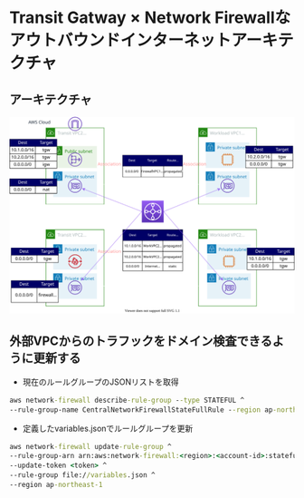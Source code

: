 # Transit Gatway × Network Firewallなアウトバウンドインターネットアーキテクチャ

## アーキテクチャ

![network-firewall](./network-firewall.svg)

## 外部VPCからのトラフックをドメイン検査できるように更新する

- 現在のルールグループのJSONリストを取得

```cmd
aws network-firewall describe-rule-group --type STATEFUL ^
--rule-group-name CentralNetworkFirewallStateFullRule --region ap-northeast-1
```

- 定義したvariables.jsonでルールグループを更新

```cmd
aws network-firewall update-rule-group ^
--rule-group-arn arn:aws:network-firewall:<region>:<account-id>:stateful-rulegroup/CentralNetworkFirewallStatelessRule ^
--update-token <token> ^
--rule-group file://variables.json ^
--region ap-northeast-1
```
